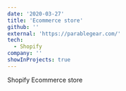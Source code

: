 ```yaml
---
date: '2020-03-27'
title: 'Ecommerce store'
github: ''
external: 'https://parablegear.com/'
tech:
  - Shopify
company: ''
showInProjects: true
---
```


Shopify Ecommerce store
